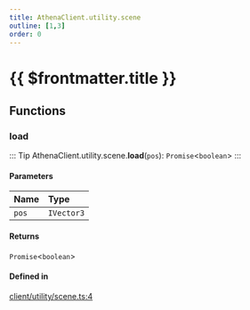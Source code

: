 ```yaml
---
title: AthenaClient.utility.scene
outline: [1,3]
order: 0
---
```


# {{ $frontmatter.title }}


## Functions

### load

::: Tip
AthenaClient.utility.scene.**load**(`pos`): `Promise`<`boolean`\>
:::

#### Parameters

| Name | Type |
| :------ | :------ |
| `pos` | `IVector3` |

#### Returns

`Promise`<`boolean`\>

#### Defined in

[client/utility/scene.ts:4](https://github.com/Stuyk/altv-athena/blob/6013452/src/core/client/utility/scene.ts#L4)
